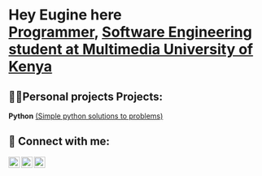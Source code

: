 <h1>Hey Eugine here<br/><a href="https://github.com/EugineI">Programmer</a>, <a href="www.linkedin.com/in/eugindimuli">Software Engineering student at Multimedia University of Kenya</a></h1>

<h2>👨‍💻Personal projects Projects:</h2>


 <b>Python</b>
 [(Simple python solutions to problems)](https://github.com/EugineI/pythonProject)


<h2> 🤳 Connect with me:</h2>

[<img align="left" alt="Eugindimuli | Twitter" width="22px" src="https://cdn.jsdelivr.net/npm/simple-icons@v3/icons/twitter.svg" />][twitter]
[<img align="left" alt="Eugindimuli | LinkedIn" width="22px" src="https://cdn.jsdelivr.net/npm/simple-icons@v3/icons/linkedin.svg" />][linkedin]
[<img align="left" alt="Eugindimuli | Youtube" width="22px" src="https://cdn.jsdelivr.net/npm/simple-icons@v3/icons/youtube.svg" />][linkedin]

[twitter]: https://twitter.com/EIndimuli
[linkedin]: https://linkedin.com/in/eugindimuli
[youtube]: https://linkedin.com/in/eugineindimuli3418


